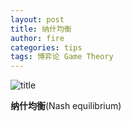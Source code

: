 ```yaml
---
layout: post
title: 纳什均衡
author: fire
categories: tips 
tags: 博弈论 Game Theory
---
```


![title](http://image.sideproject.cn/title/title_180.jpg)

**纳什均衡**(Nash equilibrium)

